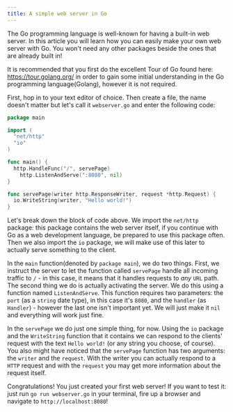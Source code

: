 ```yaml
---
title: A simple web server in Go
---
```

The Go programming language is well-known for having a built-in web server. In this article you will learn how you can easily make your own web server with Go. You won't need any other packages beside the ones that are already built in!

It is recommended that you first do the excellent Tour of Go found here: https://tour.golang.org/ in order to gain some initial understanding in the Go programming language(Golang), however it is not required.

First, hop in to your text editor of choice. Then create a file, the name doesn't matter but let's call it `webserver.go` and enter the following code:
```go
package main

import (
  "net/http"
  "io"
)

func main() {
  http.HandleFunc("/", servePage)
	http.ListenAndServe(":8080", nil)
}

func servePage(writer http.ResponseWriter, request *http.Request) {
  io.WriteString(writer, "Hello world!")
}
```
Let's break down the block of code above. We import the `net/http` package: this package contains the web server itself, if you continue with Go as a web development language, be prepared to use this package often. Then we also import the `io` package, we will make use of this later to actually serve something to the client.

In the `main` function(denoted by `package main`), we do two things. First, we instruct the server to let the function called `servePage` handle all incoming traffic to `/` - in this case, it means that it handles requests to *any* `URL` path. The second thing we do is actually activating the server. We do this using a function named `ListenAndServe`. This function requires two parameters: the `port` (as a `string` date type), in this case it's `8080`, and the `handler` (as `Handler`) - however the last one isn't important yet. We will just make it `nil` and everything will work just fine.

In the `servePage` we do just one simple thing, for now. Using the `io` package and the `WriteString` function that it contains we can respond to the clients' request with the text `Hello world!` (or any string you choose, of course). You also might have noticed that the `servePage` function has two arguments: the `writer` and the `request`. With the writer you can actually respond to a `HTTP` request and with the `request` you may get more information about the request itself.

Congratulations! You just created your first web server! If you want to test it: just run `go run webserver.go` in your terminal, fire up a browser and navigate to `http://localhost:8080`!
